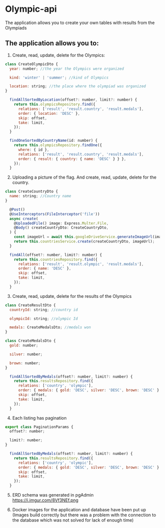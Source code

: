 # Olympic-api

The application allows you to create your own tables with results from the Olympiads

## The application allows you to:

1. Create, read, update, delete for the Olympics:

```javascript
class CreateOlympicDto {
  year: number; //the year the Olympics were organized

  kind: 'winter' | 'summer'; //kind of Olympics

  location: string; //the place where the olympiad was organized
}
```

```javascript
  findAllSortedByLocation(offset?: number, limit?: number) {
    return this.olympicsRepository.find({
      relations: ['result', 'result.country', 'result.medals'],
      order: { location: 'DESC' },
      skip: offset,
      take: limit,
    });
  }

  findOneSortedByCountryName(id: number) {
    return this.olympicsRepository.findOne({
      where: { id },
      relations: ['result', 'result.country', 'result.medals'],
      order: { result: { country: { name: 'DESC' } } },
    });
  }
```

2. Uploading a picture of the flag. And create, read, update, delete for the country.

```javascript
class CreateCountryDto {
  name: string; //Country name
}

  @Post()
  @UseInterceptors(FileInterceptor('file'))
  async create(
    @UploadedFile() image: Express.Multer.File,
    @Body() createCountryDto: CreateCountryDto,
  ) {
    const imageUrl = await this.googleDriveService.generateImageUrl(image);
    return this.countriesService.create(createCountryDto, imageUrl);
  }
```

```javascript
  findAll(offset?: number, limit?: number) {
    return this.countriesRepository.find({
      relations: ['result', 'result.olympic', 'result.medals'],
      order: { name: 'DESC' },
      skip: offset,
      take: limit,
    });
  }
```

3. Create, read, update, delete for the results of the Olympics

```javascript
class CreateResultDto {
  countryId: string; //country id

  olympicId: string; //olympic Id

  medals: CreateMedalsDto; //medals won
}

class CreateMedalsDto {
  gold: number;

  silver: number;

  brown: number;
}
```

```javascript
  findAllSortedByMedals(offset?: number, limit?: number) {
    return this.resultsRepository.find({
      relations: ['country', 'olympic'],
      order: { medals: { gold: 'DESC', silver: 'DESC', brown: 'DESC' } },
      skip: offset,
      take: limit,
    });
  }
```

4. Each listing has pagination

```javascript
export class PaginationParams {
  offset?: number;

  limit?: number;
}
```

```javascript
  findAllSortedByMedals(offset?: number, limit?: number) {
    return this.resultsRepository.find({
      relations: ['country', 'olympic'],
      order: { medals: { gold: 'DESC', silver: 'DESC', brown: 'DESC' } },
      skip: offset,
      take: limit,
    });
  }
```

5. ERD schema was generated in pgAdmin
   https://i.imgur.com/8Vf3NEf.png

6. Docker images for the application and database have been put up (Images build correctly but there was a problem with the connection to the database which was not solved for lack of enough time)
